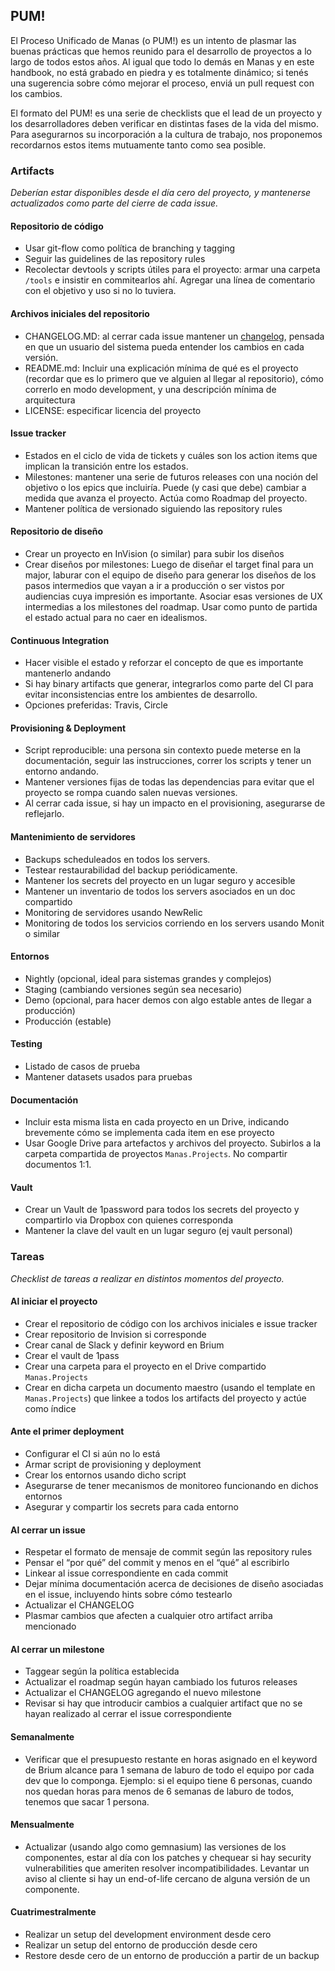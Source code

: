 ## PUM!
El Proceso Unificado de Manas (o PUM!) es un intento de plasmar las buenas prácticas que hemos reunido para el desarrollo de proyectos a lo largo de todos estos años. Al igual que todo lo demás en Manas y en este handbook, no está grabado en piedra y es totalmente dinámico; si tenés una sugerencia sobre cómo mejorar el proceso, enviá un pull request con los cambios.

El formato del PUM! es una serie de checklists que el lead de un proyecto y los desarrolladores deben verificar en distintas fases de la vida del mismo. Para asegurarnos su incorporación a la cultura de trabajo, nos proponemos recordarnos estos items mutuamente tanto como sea posible.

### Artifacts

_Deberían estar disponibles desde el día cero del proyecto, y mantenerse actualizados como parte del cierre de cada issue._

#### Repositorio de código
* Usar git-flow como política de branching y tagging
* Seguir las guidelines de las repository rules
* Recolectar devtools y scripts útiles para el proyecto: armar una carpeta `/tools` e insistir en commitearlos ahí. Agregar una línea de comentario con el objetivo y uso si no lo tuviera.

#### Archivos iniciales del repositorio
* CHANGELOG.MD: al cerrar cada issue mantener un [changelog](http://keepachangelog.com/), pensada en que un usuario del sistema pueda entender los cambios en cada versión.
* README.md: Incluir una explicación mínima de qué es el proyecto (recordar que es lo primero que ve alguien al llegar al repositorio), cómo correrlo en modo development, y una descripción mínima de arquitectura
* LICENSE: especificar licencia del proyecto

#### Issue tracker
* Estados en el ciclo de vida de tickets y cuáles son los action items que implican la transición entre los estados.
* Milestones: mantener una serie de futuros releases con una noción del objetivo o los epics que incluiría. Puede (y casi que debe) cambiar a medida que avanza el proyecto. Actúa como Roadmap del proyecto.
* Mantener política de versionado siguiendo las repository rules

#### Repositorio de diseño
* Crear un proyecto en InVision (o similar) para subir los diseños
* Crear diseños por milestones: Luego de diseñar el target final para un major, laburar con el equipo de diseño para generar los diseños de los pasos intermedios que vayan a ir a producción o ser vistos por audiencias cuya impresión es importante. Asociar esas versiones de UX intermedias a los milestones del roadmap. Usar como punto de partida el estado actual para no caer en idealismos.

#### Continuous Integration
* Hacer visible el estado y reforzar el concepto de que es importante mantenerlo andando
* Si hay binary artifacts que generar, integrarlos como parte del CI para evitar inconsistencias entre los ambientes de desarrollo.
* Opciones preferidas: Travis, Circle

#### Provisioning & Deployment
* Script reproducible: una persona sin contexto puede meterse en la documentación, seguir las instrucciones, correr los scripts y tener un entorno andando.
* Mantener versiones fijas de todas las dependencias para evitar que el proyecto se rompa cuando salen nuevas versiones.
* Al cerrar cada issue, si hay un impacto en el provisioning, asegurarse de reflejarlo.

#### Mantenimiento de servidores
* Backups scheduleados en todos los servers.
* Testear restaurabilidad del backup periódicamente.
* Mantener los secrets del proyecto en un lugar seguro y accesible
* Mantener un inventario de todos los servers asociados en un doc compartido
* Monitoring de servidores usando NewRelic
* Monitoring de todos los servicios corriendo en los servers usando Monit o similar

#### Entornos
* Nightly (opcional, ideal para sistemas grandes y complejos)
* Staging (cambiando versiones según sea necesario)
* Demo (opcional, para hacer demos con algo estable antes de llegar a producción)
* Producción (estable)

#### Testing
* Listado de casos de prueba
* Mantener datasets usados para pruebas

#### Documentación
* Incluir esta misma lista en cada proyecto en un Drive, indicando brevemente cómo se implementa cada item en ese proyecto
* Usar Google Drive para artefactos y archivos del proyecto. Subirlos a la carpeta compartida de proyectos `Manas.Projects`. No compartir documentos 1:1.

#### Vault
* Crear un Vault de 1password para todos los secrets del proyecto y compartirlo via Dropbox con quienes corresponda
* Mantener la clave del vault en un lugar seguro (ej vault personal)

### Tareas

_Checklist de tareas a realizar en distintos momentos del proyecto._

#### Al iniciar el proyecto
* Crear el repositorio de código con los archivos iniciales e issue tracker
* Crear repositorio de Invision si corresponde
* Crear canal de Slack y definir keyword en Brium
* Crear el vault de 1pass
* Crear una carpeta para el proyecto en el Drive compartido `Manas.Projects`
* Crear en dicha carpeta un documento maestro (usando el template en `Manas.Projects`) que linkee a todos los artifacts del proyecto y actúe como índice

#### Ante el primer deployment
* Configurar el CI si aún no lo está
* Armar script de provisioning y deployment
* Crear los entornos usando dicho script
* Asegurarse de tener mecanismos de monitoreo funcionando en dichos entornos
* Asegurar y compartir los secrets para cada entorno

#### Al cerrar un issue
* Respetar el formato de mensaje de commit según las repository rules
* Pensar el “por qué” del commit y menos en el “qué” al escribirlo
* Linkear al issue correspondiente en cada commit
* Dejar mínima documentación acerca de decisiones de diseño asociadas en el issue, incluyendo hints sobre cómo testearlo
* Actualizar el CHANGELOG
* Plasmar cambios que afecten a cualquier otro artifact arriba mencionado

#### Al cerrar un milestone
* Taggear según la política establecida
* Actualizar el roadmap según hayan cambiado los futuros releases
* Actualizar el CHANGELOG agregando el nuevo milestone
* Revisar si hay que introducir cambios a cualquier artifact que no se hayan realizado al cerrar el issue correspondiente

#### Semanalmente
* Verificar que el presupuesto restante en horas asignado en el keyword de Brium alcance para 1 semana de laburo de todo el equipo por cada dev que lo componga. Ejemplo: si el equipo tiene 6 personas, cuando nos quedan horas para menos de 6 semanas de laburo de todos, tenemos que sacar 1 persona.

#### Mensualmente
* Actualizar (usando algo como gemnasium) las versiones de los componentes, estar al día con los patches y chequear si hay security vulnerabilities que ameriten resolver incompatibilidades. Levantar un aviso al cliente si hay un end-of-life cercano de alguna versión de un componente.

#### Cuatrimestralmente
* Realizar un setup del development environment desde cero
* Realizar un setup del entorno de producción desde cero
* Restore desde cero de un entorno de producción a partir de un backup
